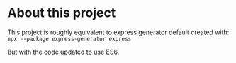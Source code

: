 # About this project

This project is roughly equivalent to express generator default created with:
```npx --package express-generator express```

But with the code updated to use ES6.
